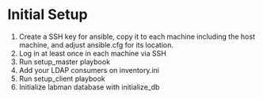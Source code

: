 # Initial Setup

1. Create a SSH key for ansible, copy it to each machine including the host machine, and adjust ansible.cfg for its location.
2. Log in at least once in each machine via SSH
3. Run setup_master playbook
4. Add your LDAP consumers on inventory.ini
5. Run setup_client playbook
6. Initialize labman database with initialize_db